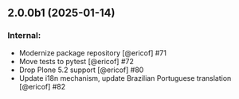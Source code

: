 ## 2.0.0b1 (2025-01-14)


### Internal:

- Modernize package repository [@ericof] #71
- Move tests to pytest [@ericof] #72
- Drop Plone 5.2 support [@ericof] #80
- Update i18n mechanism, update Brazilian Portuguese translation [@ericof] #82
